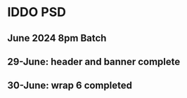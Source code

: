 # IDDO PSD

## June 2024 8pm Batch

## 29-June: header and banner complete 
## 30-June: wrap 6 completed